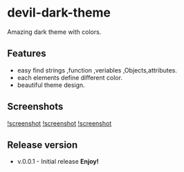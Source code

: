 # devil-dark-theme
Amazing dark theme with colors.

## Features
* easy find strings ,function ,veriables ,Objects,attributes.
* each elements define different color.
* beautiful theme design.

## Screenshots
[!screenshot](screenshots/sct1.png)
[!screenshot](screenshots/sct2.png)
[!screenshot](screenshots/sct3.png)


## Release version
* v.0.0.1 - Initial release
**Enjoy!**
